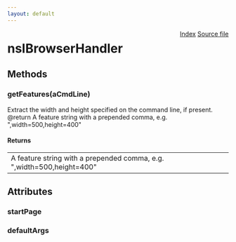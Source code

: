 ```yaml
---
layout: default
---
```

<div class='links' style='float:right'><a href="../index.html">Index</a>
<a href="http://dxr.mozilla.org/mozilla-central/source/browser/components/nsIBrowserHandler.idl">Source file</a>
</div>

# nsIBrowserHandler #

## Methods ##

### getFeatures(aCmdLine) ###
  
Extract the width and height specified on the command line, if present.  
@return A feature string with a prepended comma, e.g. ",width=500,height=400"  
  

#### Returns ####

<table>

<tr>
<td>A feature string with a prepended comma, e.g. ",width=500,height=400"  
</td>
</tr>

</table>

## Attributes ##

### startPage ###

### defaultArgs ###
